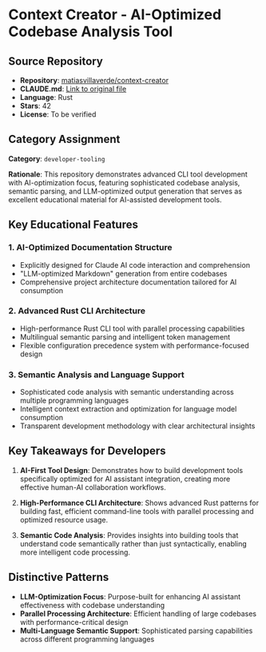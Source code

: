 # Context Creator - AI-Optimized Codebase Analysis Tool

## Source Repository
- **Repository**: [matiasvillaverde/context-creator](https://github.com/matiasvillaverde/context-creator)
- **CLAUDE.md**: [Link to original file](https://github.com/matiasvillaverde/context-creator/blob/main/CLAUDE.md)
- **Language**: Rust
- **Stars**: 42
- **License**: To be verified

## Category Assignment
**Category**: `developer-tooling`

**Rationale**: This repository demonstrates advanced CLI tool development with AI-optimization focus, featuring sophisticated codebase analysis, semantic parsing, and LLM-optimized output generation that serves as excellent educational material for AI-assisted development tools.

## Key Educational Features

### 1. AI-Optimized Documentation Structure
- Explicitly designed for Claude AI code interaction and comprehension
- "LLM-optimized Markdown" generation from entire codebases
- Comprehensive project architecture documentation tailored for AI consumption

### 2. Advanced Rust CLI Architecture
- High-performance Rust CLI tool with parallel processing capabilities
- Multilingual semantic parsing and intelligent token management
- Flexible configuration precedence system with performance-focused design

### 3. Semantic Analysis and Language Support
- Sophisticated code analysis with semantic understanding across multiple programming languages
- Intelligent context extraction and optimization for language model consumption
- Transparent development methodology with clear architectural insights

## Key Takeaways for Developers

1. **AI-First Tool Design**: Demonstrates how to build development tools specifically optimized for AI assistant integration, creating more effective human-AI collaboration workflows.

2. **High-Performance CLI Architecture**: Shows advanced Rust patterns for building fast, efficient command-line tools with parallel processing and optimized resource usage.

3. **Semantic Code Analysis**: Provides insights into building tools that understand code semantically rather than just syntactically, enabling more intelligent code processing.

## Distinctive Patterns

- **LLM-Optimization Focus**: Purpose-built for enhancing AI assistant effectiveness with codebase understanding
- **Parallel Processing Architecture**: Efficient handling of large codebases with performance-critical design
- **Multi-Language Semantic Support**: Sophisticated parsing capabilities across different programming languages
